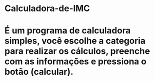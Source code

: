 # Calculadora-de-IMC
# É um programa de calculadora simples, você escolhe a categoria para realizar os cálculos, preenche com as informações e pressiona o botão (calcular).
